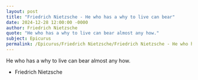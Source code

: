 ```yaml
---
layout: post
title: "Friedrich Nietzsche - He who has a why to live can bear"
date: 2024-12-28 12:00:00 -0000
author: Friedrich Nietzsche
quote: "He who has a why to live can bear almost any how."
subject: Epicurus
permalink: /Epicurus/Friedrich Nietzsche/Friedrich Nietzsche - He who has a why to live can bear
---
```


He who has a why to live can bear almost any how.

- Friedrich Nietzsche
